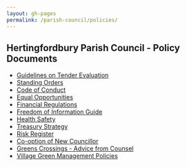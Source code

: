 ```yaml
---
layout: gh-pages
permalink: /parish-council/policies/
---
```


<h2>Hertingfordbury Parish Council - Policy Documents</h2>

<div class="panelLeft">
	<ul>
		<li><a href="/council/policy/Guidelines%20on%20Tender%20Evaluation.pdf">Guidelines on Tender Evaluation</a></li>
		<li><a href="/council/policy/Hertingfordbury%20PC%20Standing%20Orders.pdf">Standing Orders</a></li>
		<li><a href="/council/policy/HPC%20Code%20of%20Conduct.pdf">Code of Conduct</a></li>
		<li><a href="/council/policy/hpc%20equal%20opps%20policy.pdf">Equal Opportunities</a></li>
		<li><a href="/council/policy/HPC%20Financial%20Regs.pdf">Financial Regulations</a></li>
		<li><a href="/council/policy/hpc%20foi%20guide.pdf">Freedom of Information Guide</a></li>
		<li><a href="/council/policy/hpc%20health%20safety%20policy.pdf">Health Safety</a></li>
		<li><a href="/council/policy/Treasury%20Strategy.pdf">Treasury Strategy</a></li>
		<li><a href="/council/policy/HPC%20risk%20register.pdf">Risk Register</a></li>
		<li><a href="/council/policy/HPC%20casual%20vacancy.pdf">Co-option of New Councillor</a></li>
		<li><a href="/council/policy/Greens%20Crossings%20-%20Advice%20from%20Counsel.pdf">Greens Crossings - Advice from Counsel</a></li>
		<li><a href="/council/policy/village-green-management-policies/">Village Green Management Policies</a></li>
	</ul>
</div>


